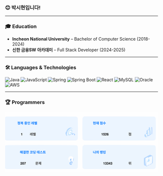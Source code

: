 ### 😊 박시현입니다!

---

### 🎓 Education  
- **Incheon National University** – Bachelor of Computer Science (2018-2024)  
- **신한 금융SW 아카데미** – Full Stack Developer (2024-2025)  

---

### 🛠 Languages & Technologies
![Java](https://img.shields.io/badge/Java-007396?style=flat&logo=java&logoColor=white)
![JavaScript](https://img.shields.io/badge/JavaScript-ffffff?style=flat&logo=javascript&logoColor=F7DF1E)
![Spring](https://img.shields.io/badge/Spring-6DB33F?style=flat&logo=spring&logoColor=white)
![Spring Boot](https://img.shields.io/badge/Spring%20Boot-6DB33F?style=flat&logo=springboot&logoColor=white)
![React](https://img.shields.io/badge/React-61DAFB?style=flat&logo=react&logoColor=black)
![MySQL](https://img.shields.io/badge/MySQL-4479A1?style=flat&logo=mysql&logoColor=white)
![Oracle](https://img.shields.io/badge/Oracle-F80000?style=flat&logo=oracle&logoColor=white)
![AWS](https://img.shields.io/badge/AWS-232F3E?style=flat&logo=amazonaws&logoColor=white)

---

### 🏆 Programmers
![Programmers Badge](https://raw.githubusercontent.com/ParkSiBang/Programmers_Badge_Generator/main/result/result.svg)
